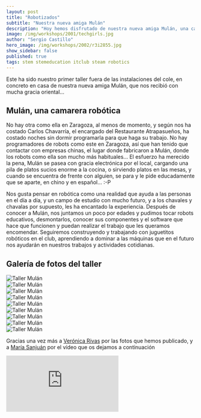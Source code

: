 ```yaml
---
layout: post
title: "Robotizados"
subtitle: "Nuestra nueva amiga Mulán"
description: "Hoy hemos disfrutado de nuestra nueva amiga Mulán, una camarera robótica muy hospitalaria que ayuda a sus compañeros con los trabajos más pesados."
image: /img/workshops/2001/techgirls.jpg
author: "Sergio Castillo"
hero_image: /img/workshops/2002/r3i2855.jpg
show_sidebar: false
published: true
tags: stem stemeducation itclub steam robotics
---
```


Este ha sido nuestro primer taller fuera de las instalaciones del cole, en concreto en casa de nuestra nueva amiga Mulán, que nos recibió con mucha gracia oriental... 

## Mulán, una camarera robótica 

No hay otra como ella en Zaragoza, al menos de momento, y según nos ha costado Carlos Chavarría, el encargado del Restaurante Atrapasueños, ha costado noches sin dormir programarla para que haga su trabajo. No hay programadores de robots como este en Zaragoza, así que han tenido que contactar con empresas chinas, el lugar donde fabricaron a Mulán, donde los robots como ella son mucho más habituales... El esfuerzo ha merecido la pena, Mulán se pasea con gracia electrónica por el local, cargando una pila de platos sucios enorme a la cocina, o sirviendo platos en las mesas, y cuando se encuentra de frente con alguien, se para y le pide educadamente que se aparte, en chino y en español... :-P

Nos gusta pensar en robótica como una realidad que ayuda a las personas en el día a día, y un campo de estudio con mucho futuro, y a los chavales y chavalas por supuesto, les ha encantado la experiencia. Después de conocer a Mulán, nos juntamos un poco por edades y pudimos tocar robots educativos, desmontarlos, conocer sus componentes y el software que hace que funcionen y puedan realizar el trabajo que les queramos encomendar. Seguiremos construyendo y trabajando con juguetitos robóticos en el club, aprendiendo a dominar a las máquinas que en el futuro nos ayudarán en nuestros trabajos y actividades cotidianas.

## Galería de fotos del taller

<img class="photo" src="/img/workshops/2002/mulan000.jpg" alt="Taller Mulán" /><br />
<img class="photo" src="/img/workshops/2002/mulan001.jpg" alt="Taller Mulán" /><br />
<img class="photo" src="/img/workshops/2002/mulan002.jpg" alt="Taller Mulán" /><br />
<img class="photo" src="/img/workshops/2002/taller001.jpg" alt="Taller Mulán" /><br />
<img class="photo" src="/img/workshops/2002/taller002.jpg" alt="Taller Mulán" /><br />
<img class="photo" src="/img/workshops/2002/taller003.jpg" alt="Taller Mulán" /><br />
<img class="photo" src="/img/workshops/2002/taller004.jpg" alt="Taller Mulán" /><br />
<img class="photo" src="/img/workshops/2002/taller005.jpg" alt="Taller Mulán" /><br />
<img class="photo" src="/img/workshops/2002/taller006.jpg" alt="Taller Mulán" /><br />


Gracias una vez más a <a href="https://twitter.com/vronikrr" target="_blank">Verónica Rivas</a> por las fotos que hemos publicado, y a <a href="https://twitter.com/yizyas" target="_blank">María Sanjuán</a> por el vídeo que os dejamos a continuación

<div class="columns is-centered">
    <div class="column is-four-fifths">
        <iframe class="video" src="https://gopro.com/v/dMDdOZ7WwE8nG" frameborder="0" webkitallowfullscreen="true" mozallowfullscreen="true" allowfullscreen="true"></iframe>
    </div>
</div>